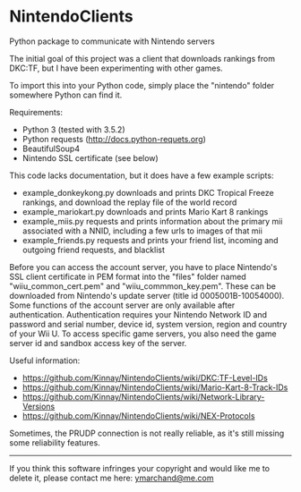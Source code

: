 # NintendoClients
Python package to communicate with Nintendo servers

The initial goal of this project was a client that downloads rankings from DKC:TF, but I have been experimenting with other games.

To import this into your Python code, simply place the "nintendo" folder somewhere Python can find it.

Requirements:
* Python 3 (tested with 3.5.2)
* Python requests (http://docs.python-requets.org)
* BeautifulSoup4
* Nintendo SSL certificate (see below)

This code lacks documentation, but it does have a few example scripts:
* example_donkeykong.py downloads and prints DKC Tropical Freeze rankings, and download the replay file of the world record
* example_mariokart.py downloads and prints Mario Kart 8 rankings
* example_miis.py requests and prints information about the primary mii associated with a NNID, including a few urls to images of that mii
* example_friends.py requests and prints your friend list, incoming and outgoing friend requests, and blacklist

Before you can access the account server, you have to place Nintendo's SSL client certificate in PEM format into the "files" folder named "wiiu_common_cert.pem" and "wiiu_commmon_key.pem". These can be downloaded from Nintendo's update server (title id 0005001B-10054000). Some functions of the account server are only available after authentication. Authentication requires your Nintendo Network ID and password and serial number, device id, system version, region and country of your Wii U. To access specific game servers, you also need the game server id and sandbox access key of the server.

Useful information:
* https://github.com/Kinnay/NintendoClients/wiki/DKC:TF-Level-IDs
* https://github.com/Kinnay/NintendoClients/wiki/Mario-Kart-8-Track-IDs
* https://github.com/Kinnay/NintendoClients/wiki/Network-Library-Versions
* https://github.com/Kinnay/NintendoClients/wiki/NEX-Protocols

Sometimes, the PRUDP connection is not really reliable, as it's still missing some reliability features.

---

If you think this software infringes your copyright and would like me to delete it, please contact me here: ymarchand@me.com
